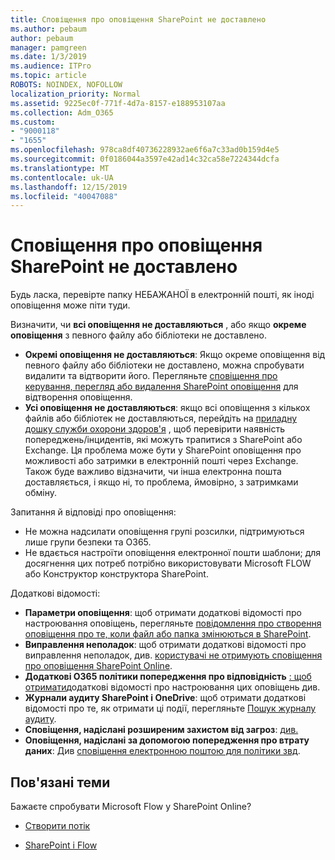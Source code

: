 ```yaml
---
title: Сповіщення про оповіщення SharePoint не доставлено
ms.author: pebaum
author: pebaum
manager: pamgreen
ms.date: 1/3/2019
ms.audience: ITPro
ms.topic: article
ROBOTS: NOINDEX, NOFOLLOW
localization_priority: Normal
ms.assetid: 9225ec0f-771f-4d7a-8157-e188953107aa
ms.collection: Adm_O365
ms.custom:
- "9000118"
- "1655"
ms.openlocfilehash: 978ca8df40736228932ae6f6a7c33ad0b159d4e5
ms.sourcegitcommit: 0f0186044a3597e42ad14c32ca58e7224344dcfa
ms.translationtype: MT
ms.contentlocale: uk-UA
ms.lasthandoff: 12/15/2019
ms.locfileid: "40047088"
---
```

# <a name="sharepoint-alert-notifications-not-delivered"></a>Сповіщення про оповіщення SharePoint не доставлено

Будь ласка, перевірте папку НЕБАЖАНОЇ в електронній пошті, як іноді оповіщення може піти туди.

Визначити, чи **всі оповіщення не доставляються** , або якщо **окреме оповіщення** з певного файлу або бібліотеки не доставлено.

- **Окремі оповіщення не доставляються**: Якщо окреме оповіщення від певного файлу або бібліотеки не доставлено, можна спробувати видалити та відтворити його. Перегляньте [сповіщення про керування, перегляд або видалення SharePoint оповіщення](https://support.office.com/article/manage-view-or-delete-sharepoint-alerts-99dfb19c-9a90-4a8c-aba1-aa8c8afb0de2?ui=en-US&rs=&ad=US#ID0EAADAAA=Online) для відтворення оповіщення.
- **Усі оповіщення не доставляються**: якщо всі оповіщення з кількох файлів або бібліотек не доставляються, перейдіть на [приладну дошку служби охорони здоров'я](https://admin.microsoft.com/AdminPortal/Home#/servicehealth) , щоб перевірити наявність попереджень/інцидентів, які можуть трапитися з SharePoint або Exchange. Ця проблема може бути у SharePoint оповіщення про можливості або затримки в електронній пошті через Exchange. Також буде важливо відзначити, чи інша електронна пошта доставляється, і якщо ні, то проблема, ймовірно, з затримками обміну.

Запитання й відповіді про оповіщення:

- Не можна надсилати оповіщення групі розсилки, підтримуються лише групи безпеки та O365.
- Не вдається настроїти оповіщення електронної пошти шаблони; для досягнення цих потреб потрібно використовувати Microsoft FLOW або Конструктор конструктора SharePoint.

Додаткові відомості:

- **Параметри оповіщення**: щоб отримати додаткові відомості про настроювання оповіщень, перегляньте [повідомлення про створення оповіщення про те, коли файл або папка змінюються в SharePoint](https://support.office.com/article/create-an-alert-to-get-notified-when-a-file-or-folder-changes-in-sharepoint-e5a79e7b-a146-46da-a9ef-d65409ba8918).
- **Виправлення неполадок**: щоб отримати додаткові відомості про виправлення неполадок, див. [користувачі не отримують сповіщення про оповіщення SharePoint Online](https://docs.microsoft.com/sharepoint/support/sites/no-alert-notifications).
- **Додаткові O365 політики попередження про відповідність** [: щоб отримати](https://docs.microsoft.com/office365/securitycompliance/alert-policies)додаткові відомості про настроювання цих оповіщень див.
- **Журнали аудиту SharePoint і OneDrive**: щоб отримати додаткові відомості про те, як отримати ці події, перегляньте [Пошук журналу аудиту](https://docs.microsoft.com/office365/securitycompliance/search-the-audit-log-in-security-and-compliance#search-the-audit-log).
- **Сповіщення, надіслані розширеним захистом від загроз**: [див.](https://docs.microsoft.com/office365/securitycompliance/atp-for-spo-odb-and-teams)
- **Оповіщення, надіслані за допомогою попередження про втрату даних**: Див [сповіщення електронною поштою для політики звд](https://docs.microsoft.com/office365/securitycompliance/use-notifications-and-policy-tips).

## <a name="related-topics"></a>Пов'язані теми

Бажаєте спробувати Microsoft Flow у SharePoint Online?

- [Створити потік](https://support.office.com/article/a9c3e03b-0654-46af-a254-20252e580d01)

- [SharePoint і Flow](https://flow.microsoft.com//blog/sharepoint-and-flow/)
